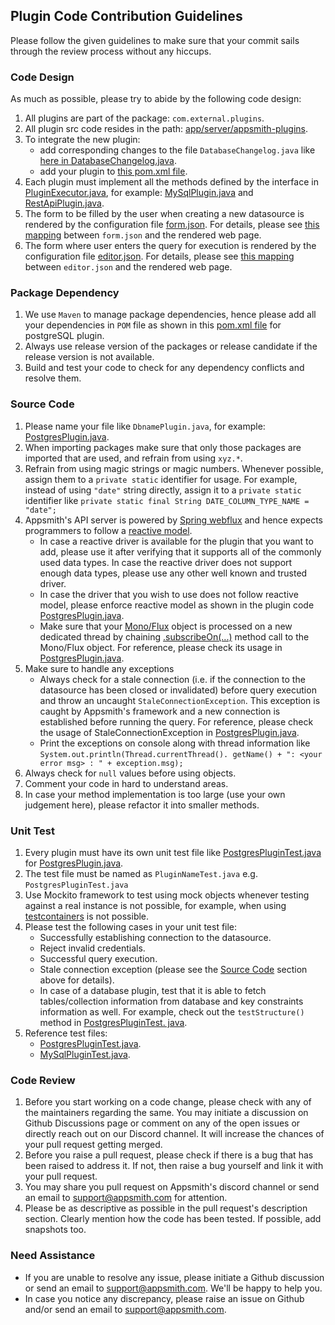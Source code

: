 ## Plugin Code Contribution Guidelines

Please follow the given guidelines to make sure that your commit sails through the review process without any 
hiccups.

### Code Design
As much as possible, please try to abide by the following code design:
1. All plugins are part of the package: `com.external.plugins`.
2. All plugin src code resides in the path: [app/server/appsmith-plugins](https://github.com/appsmithorg/appsmith/tree/release/app/server/appsmith-plugins). 
3. To integrate the new plugin:
   - add corresponding changes to the file `DatabaseChangelog.java` like
   [here in DatabaseChangelog.java](https://github.com/appsmithorg/appsmith/blob/release/app/server/appsmith-server/src/main/java/com/appsmith/server/migrations/DatabaseChangelog.java#L1258).
   - add your plugin to [this pom.xml file](https://github.com/appsmithorg/appsmith/blob/release/app/server/appsmith-plugins/pom.xml). 
4. Each plugin must implement all the methods defined by the interface in [PluginExecutor.java](https://github.com/appsmithorg/appsmith/blob/release/app/server/appsmith-interfaces/src/main/java/com/appsmith/external/plugins/PluginExecutor.java), for example: [MySqlPlugin.java](https://github.com/appsmithorg/appsmith/blob/release/app/server/appsmith-plugins/mysqlPlugin/src/main/java/com/external/plugins/MySqlPlugin.java) and [RestApiPlugin.java](https://github.com/appsmithorg/appsmith/blob/release/app/server/appsmith-plugins/restApiPlugin/src/main/java/com/external/plugins/RestApiPlugin.java).
5. The form to be filled by the user when creating a new datasource is rendered by the configuration file [form.json](https://github.com/appsmithorg/appsmith/blob/release/app/server/appsmith-plugins/firestorePlugin/src/main/resources/form.json). For details, please see [this mapping](https://github.com/appsmithorg/appsmith/tree/release/static/form.png) between `form.json` and the rendered web page.
6. The form where user enters the query for execution is rendered by the configuration file [editor.json](https://github.com/appsmithorg/appsmith/blob/release/app/server/appsmith-plugins/firestorePlugin/src/main/resources/editor.json).
   For details, please see [this mapping](https://github.com/appsmithorg/appsmith/tree/release/static/editor.png) 
   between `editor.json` and the rendered web page.

### Package Dependency
1. We use `Maven` to manage package dependencies, hence please add all your dependencies in `POM` file as shown in this 
   [pom.xml file](https://github.com/appsmithorg/appsmith/blob/release/app/server/appsmith-plugins/postgresPlugin/pom.xml) for postgreSQL plugin.
2. Always use release version of the packages or release candidate if the release version is not available. 
3. Build and test your code to check for any dependency conflicts and resolve them. 

### Source Code
1. Please name your file like `DbnamePlugin.java`, for example: [PostgresPlugin.java](https://github.com/appsmithorg/appsmith/blob/release/app/server/appsmith-plugins/postgresPlugin/src/main/java/com/external/plugins/PostgresPlugin.java).
2. When importing packages make sure that only those packages are imported that are used, and refrain from using `xyz.*`.
3. Refrain from using magic strings or magic numbers. Whenever possible, assign them to a `private static` identifier 
   for usage. For example, instead of using `"date"` string directly, assign it to a  `private static` identifier like `private static final String DATE_COLUMN_TYPE_NAME = "date";`
4. Appsmith's API server is powered by [Spring webflux](https://docs.spring.io/spring-framework/docs/current/reference/html/web-reactive.html#webflux) and hence expects programmers to 
   follow a [reactive model](https://www.reactive-streams.org/).
   - In case a reactive driver is available for the plugin that you want to add, please use it after verifying
     that it supports all of the commonly used data types. In case the reactive driver does not support enough data types,
     please use any other well known and trusted driver.
   - In case the driver that you wish to use does not follow reactive model, please enforce reactive model as shown 
     in the plugin code [PostgresPlugin.java](https://github.com/appsmithorg/appsmith/blob/release/app/server/appsmith-plugins/postgresPlugin/src/main/java/com/external/plugins/PostgresPlugin.java).
   - Make sure that your [Mono/Flux](https://projectreactor.io/docs/core/release/reference/index.html#core-features) 
     object is processed on a new dedicated thread by chaining [.subscribeOn(...)](https://projectreactor.io/docs/core/release/reference/index.html#schedulers) 
     method call to the Mono/Flux object. For reference, please check its usage in [PostgresPlugin.java](https://github.com/appsmithorg/appsmith/blob/release/app/server/appsmith-plugins/postgresPlugin/src/main/java/com/external/plugins/PostgresPlugin.java). 
5. Make sure to handle any exceptions
    - Always check for a stale connection (i.e. if the connection to the datasource has been closed or invalidated) 
      before query execution and throw an uncaught `StaleConnectionException`.
      This exception is caught by Appsmith's framework and a new connection is established before running the query. 
      For reference, please check the usage of StaleConnectionException in 
      [PostgresPlugin.java](https://github.com/appsmithorg/appsmith/blob/release/app/server/appsmith-plugins/postgresPlugin/src/main/java/com/external/plugins/PostgresPlugin.java).
    - Print the exceptions on console along with thread information like `System.out.println(Thread.currentThread().
      getName() + ": <your 
      error msg> : " + exception.msg);`
6. Always check for `null` values before using objects. 
7. Comment your code in hard to understand areas. 
8. In case your method implementation is too large (use your own judgement here), please refactor it into smaller 
   methods.

### Unit Test 
1. Every plugin must have its own unit test file like [PostgresPluginTest.java](https://github.com/appsmithorg/appsmith/blob/release/app/server/appsmith-plugins/postgresPlugin/src/test/java/com/external/plugins/PostgresPluginTest.java) for [PostgresPlugin.java](https://github.com/appsmithorg/appsmith/blob/release/app/server/appsmith-plugins/postgresPlugin/src/main/java/com/external/plugins/PostgresPlugin.java).
2. The test file must be named as `PluginNameTest.java` e.g. `PostgresPluginTest.java`
3. Use Mockito framework to test using mock objects whenever testing against a real instance is not possible, for 
   example, when using [testcontainers](https://www.testcontainers.org/) is not possible.
4. Please test the following cases in your unit test file:
    - Successfully establishing connection to the datasource. 
    - Reject invalid credentials.
    - Successful query execution.
    - Stale connection exception (please see the [Source Code](#source-code) section above for details). 
    - In case of a database plugin, test that it is able to fetch tables/collection information from database and key
      constraints information as well. For example, check out the `testStructure()` method in [PostgresPluginTest.
      java](https://github.com/appsmithorg/appsmith/blob/release/app/server/appsmith-plugins/postgresPlugin/src/test/java/com/external/plugins/PostgresPluginTest.java).
5. Reference test files:
    - [PostgresPluginTest.java](https://github.com/appsmithorg/appsmith/blob/release/app/server/appsmith-plugins/postgresPlugin/src/test/java/com/external/plugins/PostgresPluginTest.java).
    - [MySqlPluginTest.java](https://github.com/appsmithorg/appsmith/blob/release/app/server/appsmith-plugins/mysqlPlugin/src/test/java/com/external/plugins/MySqlPluginTest.java).

### Code Review
1. Before you start working on a code change, please check with any of the maintainers regarding the same. You 
   may initiate a discussion on Github Discussions page or comment on any of the open issues or directly reach out on 
   our Discord channel. It will increase the chances of your pull request getting merged. 
2. Before you raise a pull request, please check if there is a bug that has been raised to address it. If not, then 
   raise a bug yourself and link it with your pull request.
3. You may share you pull request on Appsmith's discord channel or send an email to support@appsmith.com for attention.
4. Please be as descriptive as possible in the pull request's description section. Clearly mention how the code has 
   been tested. If possible, add snapshots too. 

### Need Assistance
- If you are unable to resolve any issue, please initiate a Github discussion or send an email to support@appsmith.com. We'll be happy to help you.
- In case you notice any discrepancy, please raise an issue on Github and/or send an email to support@appsmith.com.
